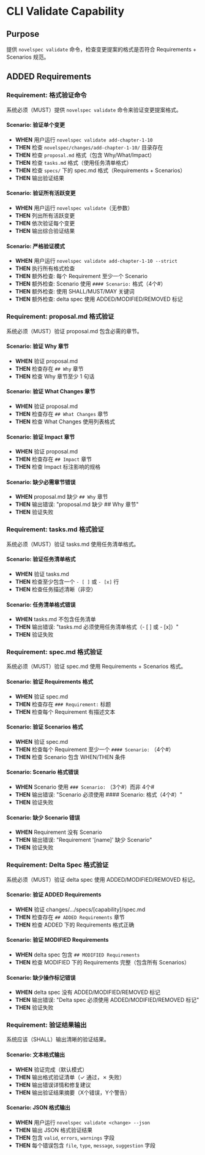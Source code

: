 # CLI Validate Capability

## Purpose
提供 `novelspec validate` 命令，检查变更提案的格式是否符合 Requirements + Scenarios 规范。

## ADDED Requirements

### Requirement: 格式验证命令
系统必须（MUST）提供 `novelspec validate` 命令来验证变更提案格式。

#### Scenario: 验证单个变更
- **WHEN** 用户运行 `novelspec validate add-chapter-1-10`
- **THEN** 检查 `novelspec/changes/add-chapter-1-10/` 目录存在
- **THEN** 检查 `proposal.md` 格式（包含 Why/What/Impact）
- **THEN** 检查 `tasks.md` 格式（使用任务清单格式）
- **THEN** 检查 `specs/` 下的 spec.md 格式（Requirements + Scenarios）
- **THEN** 输出验证结果

#### Scenario: 验证所有活跃变更
- **WHEN** 用户运行 `novelspec validate`（无参数）
- **THEN** 列出所有活跃变更
- **THEN** 依次验证每个变更
- **THEN** 输出综合验证结果

#### Scenario: 严格验证模式
- **WHEN** 用户运行 `novelspec validate add-chapter-1-10 --strict`
- **THEN** 执行所有格式检查
- **THEN** 额外检查: 每个 Requirement 至少一个 Scenario
- **THEN** 额外检查: Scenario 使用 `#### Scenario:` 格式（4个#）
- **THEN** 额外检查: 使用 SHALL/MUST/MAY 关键词
- **THEN** 额外检查: delta spec 使用 ADDED/MODIFIED/REMOVED 标记

### Requirement: proposal.md 格式验证
系统必须（MUST）验证 proposal.md 包含必需的章节。

#### Scenario: 验证 Why 章节
- **WHEN** 验证 proposal.md
- **THEN** 检查存在 `## Why` 章节
- **THEN** 检查 Why 章节至少 1 句话

#### Scenario: 验证 What Changes 章节
- **WHEN** 验证 proposal.md
- **THEN** 检查存在 `## What Changes` 章节
- **THEN** 检查 What Changes 使用列表格式

#### Scenario: 验证 Impact 章节
- **WHEN** 验证 proposal.md
- **THEN** 检查存在 `## Impact` 章节
- **THEN** 检查 Impact 标注影响的规格

#### Scenario: 缺少必需章节错误
- **WHEN** proposal.md 缺少 `## Why` 章节
- **THEN** 输出错误: "proposal.md 缺少 ## Why 章节"
- **THEN** 验证失败

### Requirement: tasks.md 格式验证
系统必须（MUST）验证 tasks.md 使用任务清单格式。

#### Scenario: 验证任务清单格式
- **WHEN** 验证 tasks.md
- **THEN** 检查至少包含一个 `- [ ]` 或 `- [x]` 行
- **THEN** 检查任务描述清晰（非空）

#### Scenario: 任务清单格式错误
- **WHEN** tasks.md 不包含任务清单
- **THEN** 输出错误: "tasks.md 必须使用任务清单格式（- [ ] 或 - [x]）"
- **THEN** 验证失败

### Requirement: spec.md 格式验证
系统必须（MUST）验证 spec.md 使用 Requirements + Scenarios 格式。

#### Scenario: 验证 Requirements 格式
- **WHEN** 验证 spec.md
- **THEN** 检查存在 `### Requirement:` 标题
- **THEN** 检查每个 Requirement 有描述文本

#### Scenario: 验证 Scenarios 格式
- **WHEN** 验证 spec.md
- **THEN** 检查每个 Requirement 至少一个 `#### Scenario:` （4个#）
- **THEN** 检查 Scenario 包含 WHEN/THEN 条件

#### Scenario: Scenario 格式错误
- **WHEN** Scenario 使用 `### Scenario:` （3个#）而非 4个#
- **THEN** 输出错误: "Scenario 必须使用 #### Scenario: 格式（4个#）"
- **THEN** 验证失败

#### Scenario: 缺少 Scenario 错误
- **WHEN** Requirement 没有 Scenario
- **THEN** 输出错误: "Requirement '[name]' 缺少 Scenario"
- **THEN** 验证失败

### Requirement: Delta Spec 格式验证
系统必须（MUST）验证 delta spec 使用 ADDED/MODIFIED/REMOVED 标记。

#### Scenario: 验证 ADDED Requirements
- **WHEN** 验证 changes/.../specs/[capability]/spec.md
- **THEN** 检查存在 `## ADDED Requirements` 章节
- **THEN** 检查 ADDED 下的 Requirements 格式正确

#### Scenario: 验证 MODIFIED Requirements
- **WHEN** delta spec 包含 `## MODIFIED Requirements`
- **THEN** 检查 MODIFIED 下的 Requirements 完整（包含所有 Scenarios）

#### Scenario: 缺少操作标记错误
- **WHEN** delta spec 没有 ADDED/MODIFIED/REMOVED 标记
- **THEN** 输出错误: "Delta spec 必须使用 ADDED/MODIFIED/REMOVED 标记"
- **THEN** 验证失败

### Requirement: 验证结果输出
系统应该（SHALL）输出清晰的验证结果。

#### Scenario: 文本格式输出
- **WHEN** 验证完成（默认模式）
- **THEN** 输出格式验证清单（✓ 通过，✗ 失败）
- **THEN** 输出错误详情和修复建议
- **THEN** 输出验证结果摘要（X个错误，Y个警告）

#### Scenario: JSON 格式输出
- **WHEN** 用户运行 `novelspec validate <change> --json`
- **THEN** 输出 JSON 格式验证结果
- **THEN** 包含 `valid`, `errors`, `warnings` 字段
- **THEN** 每个错误包含 `file`, `type`, `message`, `suggestion` 字段

